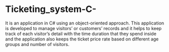 # Ticketing_system-C-
It is an application in C# using an object-oriented approach. This application is developed to manage visitors’ or  customers’ records and it helps to keep track  of each visitor’s detail with the time duration that they spend inside and the  application also keeps the ticket price rate based on different age groups and number of  visitors.
